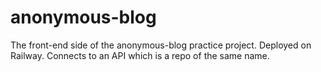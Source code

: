 # anonymous-blog
The front-end side of the anonymous-blog practice project. Deployed on Railway. Connects to an API which is a repo of the same name.
